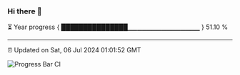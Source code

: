 ### Hi there 👋

⏳ Year progress { ███████████████▁▁▁▁▁▁▁▁▁▁▁▁▁▁▁ } 51.10 %

---

⏰ Updated on Sat, 06 Jul 2024 01:01:52 GMT

![Progress Bar CI](https://github.com/JuvenileQ/Progress-Bar-CI/workflows/main/badge.svg)
